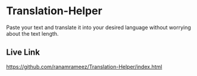 # Translation-Helper
Paste your text and translate it into your desired language without worrying about the text length.

## Live Link
https://github.com/ranamrameez/Translation-Helper/index.html

